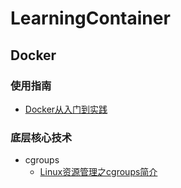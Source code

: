 # LearningContainer

## Docker

### 使用指南

- [Docker从入门到实践](https://yeasy.gitbook.io/docker_practice/)

### 底层核心技术

- cgroups
  - [Linux资源管理之cgroups简介](https://tech.meituan.com/2015/03/31/cgroups.html)
